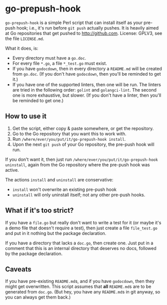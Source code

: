 # go-prepush-hook

`go-prepush-hook` is a simple Perl script that can install itself as your pre-push hook; i.e., it's run before `git push` actually pushes. It is heavily
aimed at Go repositories that get pushed to http://github.com.
License: GPLV3, see the file `LICENSE.md`.

What it does, is:

*  Every directory must have a `go.doc`.
*  For every file `*.go`, a file `*_test.go` must exist.
*  If you have `godocdown`, then in every directory a `README.md` will be
   created from `go.doc`. (If you don't have `godocdown`, then you'll be
   reminded to get it.)
*  If you have one of the supported linters, then one will be run. The
   linters are tried in the following order: `golint` and
   `golangci-lint`. The second one is more exhaustive, but slower. (If
   you don't have a linter, then you'll be reminded to get one.)   
   
## How to use it

1. Get the script, either copy & paste somewhere, or get the
   repository.
1. Go to the Go repository that you want this to work with.
1. Run `/where/ever/you/put/it/go-prepush-hook install`.
1. Upon the next `git push` of your Go repository, the pre-push hook
   will run.

If you don't want it, then just run
`/where/ever/you/put/it/go-prepush-hook uninstall`, again from the Go
repository where the pre-push hook was active.

The actions `install` and `uninstall` are conservative:

*  `install` won't overwrite an existing pre-push hook
*  `uninstall` will only uninstall itself; not any other pre-push
   hooks.

## What if it's too strict?

If you have a `file.go` but really don't want to write a test for it
(or maybe it's a demo file that doesn't require a test), then just
create a file `file_test.go` and put in it nothing but the package
declaration.

If you have a directory that lacks a `doc.go`, then create one. Just
put in a comment that this is an internal directory that deserves no
docs, followed by the package declaration.

## Caveats

If you have pre-existing `README.md`s, and if you have `godocdown`,
then they might get overwritten. This script assumes that **all**
`README.md`s are to be generated from `doc.go`. (But hey, you have any
`README.md`s in git anyway, so you can always get them back.)
